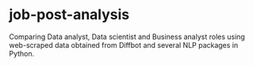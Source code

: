# job-post-analysis
Comparing Data analyst, Data scientist and Business analyst roles using web-scraped data obtained from Diffbot and several NLP packages in Python. 
